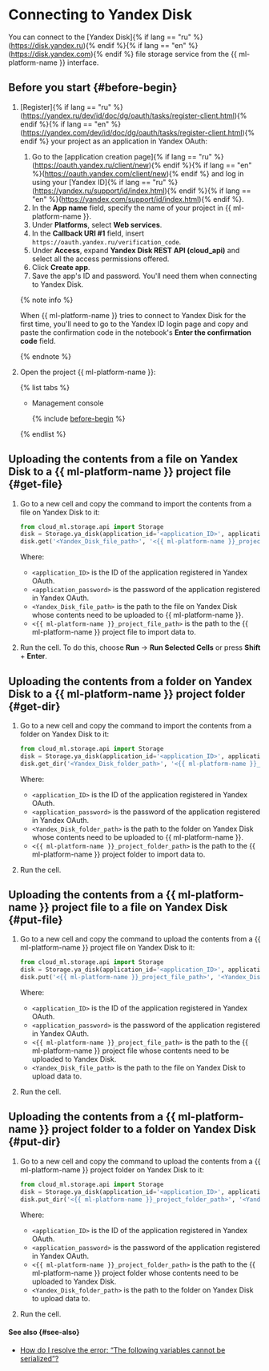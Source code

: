 # Connecting to Yandex Disk

You can connect to the [Yandex Disk]{% if lang == "ru" %}(https://disk.yandex.ru){% endif %}{% if lang == "en" %}(https://disk.yandex.com){% endif %} file storage service from the {{ ml-platform-name }} interface.

## Before you start {#before-begin}

1. [Register]{% if lang == "ru" %}(https://yandex.ru/dev/id/doc/dg/oauth/tasks/register-client.html){% endif %}{% if lang == "en" %}(https://yandex.com/dev/id/doc/dg/oauth/tasks/register-client.html){% endif %} your project as an application in Yandex OAuth:
   1. Go to the [application creation page]{% if lang == "ru" %}(https://oauth.yandex.ru/client/new){% endif %}{% if lang == "en" %}(https://oauth.yandex.com/client/new){% endif %} and log in using your [Yandex ID]{% if lang == "ru" %}(https://yandex.ru/support/id/index.html){% endif %}{% if lang == "en" %}(https://yandex.com/support/id/index.html){% endif %}.
   1. In the **App name** field, specify the name of your project in {{ ml-platform-name }}.
   1. Under **Platforms**, select **Web services**.
   1. In the **Callback URI #1** field, insert `https://oauth.yandex.ru/verification_code`.
   1. Under **Access**, expand **Yandex Disk REST API (cloud_api)** and select all the access permissions offered.
   1. Click **Create app**.
   1. Save the app's ID and password. You'll need them when connecting to Yandex Disk.

   {% note info %}

   When {{ ml-platform-name }} tries to connect to Yandex Disk for the first time, you'll need to go to the Yandex ID login page and copy and paste the confirmation code in the notebook's **Enter the confirmation code** field.

   {% endnote %}

1. Open the project {{ ml-platform-name }}:

   {% list tabs %}

   - Management console

      {% include [before-begin](../../../_includes/datasphere/before-begin.md) %}

   {% endlist %}

## Uploading the contents from a file on Yandex Disk to a {{ ml-platform-name }} project file {#get-file}

1. Go to a new cell and copy the command to import the contents from a file on Yandex Disk to it:

   ```python
   from cloud_ml.storage.api import Storage
   disk = Storage.ya_disk(application_id='<application_ID>', application_secret='<application_password>')
   disk.get('<Yandex_Disk_file_path>', '<{{ ml-platform-name }}_project_file_path>')
   ```

   Where:

   * `<application_ID>` is the ID of the application registered in Yandex OAuth.
   * `<application_password>` is the password of the application registered in Yandex OAuth.
   * `<Yandex_Disk_file_path>` is the path to the file on Yandex Disk whose contents need to be uploaded to {{ ml-platform-name }}.
   * `<{{ ml-platform-name }}_project_file_path>` is the path to the {{ ml-platform-name }} project file to import data to.

1. Run the cell. To do this, choose **Run** → **Run Selected Cells** or press **Shift** + **Enter**.

## Uploading the contents from a folder on Yandex Disk to a {{ ml-platform-name }} project folder {#get-dir}

1. Go to a new cell and copy the command to import the contents from a folder on Yandex Disk to it:

   ```python
   from cloud_ml.storage.api import Storage
   disk = Storage.ya_disk(application_id='<application_ID>', application_secret='<application_password>')
   disk.get_dir('<Yandex_Disk_folder_path>', '<{{ ml-platform-name }}_project_folder_path>')
   ```

   Where:

   * `<application_ID>` is the ID of the application registered in Yandex OAuth.
   * `<application_password>` is the password of the application registered in Yandex OAuth.
   * `<Yandex_Disk_folder_path>` is the path to the folder on Yandex Disk whose contents need to be uploaded to {{ ml-platform-name }}.
   * `<{{ ml-platform-name }}_project_folder_path>` is the path to the {{ ml-platform-name }} project folder to import data to.

1. Run the cell.

## Uploading the contents from a {{ ml-platform-name }} project file to a file on Yandex Disk {#put-file}

1. Go to a new cell and copy the command to upload the contents from a {{ ml-platform-name }} project file on Yandex Disk to it:

   ```python
   from cloud_ml.storage.api import Storage
   disk = Storage.ya_disk(application_id='<application_ID>', application_secret='<application_password>')
   disk.put('<{{ ml-platform-name }}_project_file_path>', '<Yandex_Disk_file_path>')
   ```

   Where:

   * `<application_ID>` is the ID of the application registered in Yandex OAuth.
   * `<application_password>` is the password of the application registered in Yandex OAuth.
   * `<{{ ml-platform-name }}_project_file_path>` is the path to the {{ ml-platform-name }} project file whose contents need to be uploaded to Yandex Disk.
   * `<Yandex_Disk_file_path>` is the path to the file on Yandex Disk to upload data to.

1. Run the cell.

## Uploading the contents from a {{ ml-platform-name }} project folder to a folder on Yandex Disk {#put-dir}

1. Go to a new cell and copy the command to upload the contents from a {{ ml-platform-name }} project folder on Yandex Disk to it:

   ```python
   from cloud_ml.storage.api import Storage
   disk = Storage.ya_disk(application_id='<application_ID>', application_secret='<application_password>')
   disk.put_dir('<{{ ml-platform-name }}_project_folder_path>', '<Yandex_Disk_folder_path>')
   ```

   Where:

   * `<application_ID>` is the ID of the application registered in Yandex OAuth.
   * `<application_password>` is the password of the application registered in Yandex OAuth.
   * `<{{ ml-platform-name }}_project_folder_path>` is the path to the {{ ml-platform-name }} project folder whose contents need to be uploaded to Yandex Disk.
   * `<Yandex_Disk_folder_path>` is the path to the folder on Yandex Disk to upload data to.

1. Run the cell.

#### See also {#see-also}

* [How do I resolve the error: <q>The following variables cannot be serialized</q>?](../../qa/index.md#error-variables)